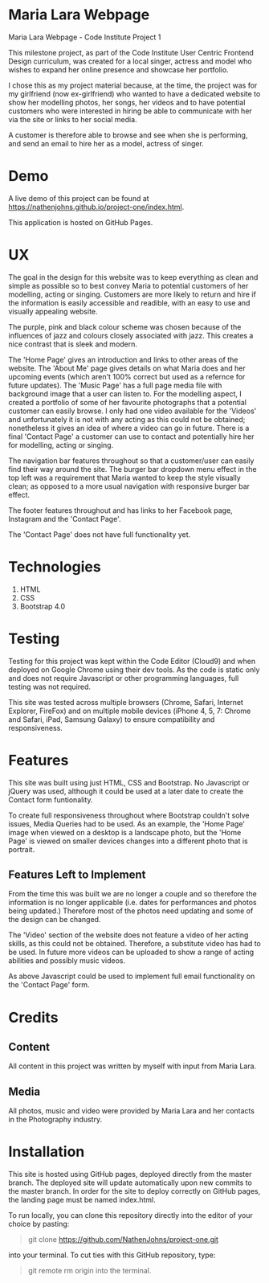 # Maria Lara Webpage
Maria Lara Webpage - Code Institute Project 1

This milestone project, as part of the Code Institute User Centric Frontend Design curriculum, was created for a local singer, actress and model who wishes to expand her online presence and showcase her portfolio.

I chose this as my project material because, at the time, the project was for my girlfriend (now ex-girlfriend) who wanted to have a dedicated website to show her modelling photos, her songs, her videos and to have potential customers who were interested in hiring be able to communicate with her via the site or links to her social media.

A customer is therefore able to browse and see when she is performing, and send an email to hire her as a model, actress of singer.

# Demo
A live demo of this project can be found at https://nathenjohns.github.io/project-one/index.html.

This application is hosted on GitHub Pages.

# UX
The goal in the design for this website was to keep everything as clean and simple as possible so to best convey Maria to potential customers of her modelling, acting or singing. Customers are more likely to return and hire if the information is easily accessible and readible, with an easy to use and visually appealing website.

The purple, pink and black colour scheme was chosen because of the influences of jazz and colours closely associated with jazz. This creates a nice contrast that is sleek and modern.

The 'Home Page' gives an introduction and links to other areas of the website. The 'About Me' page gives details on what Maria does and her upcoming events (which aren't 100% correct but used as a refernce for future updates). The 'Music Page' has a full page media file with background image that a user can listen to. For the modelling aspect, I created a portfolio of some of her favourite photographs that a potential customer can easily browse. I only had one video available for the 'Videos' and unfortunately it is not with any acting as this could not be obtained; nonetheless it gives an idea of where a video can go in future. There is a final 'Contact Page' a customer can use to contact and potentially hire her for modelling, acting or singing.  

The navigation bar features throughout so that a customer/user can easily find their way around the site. The burger bar dropdown menu effect in the top left was a requirement that Maria wanted to keep the style visually clean; as opposed to a more usual navigation with responsive burger bar effect.

The footer features throughout and has links to her Facebook page, Instagram and the 'Contact Page'.

The 'Contact Page' does not have full functionality yet.

# Technologies
1. HTML
2. CSS
3. Bootstrap 4.0

# Testing
Testing for this project was kept within the Code Editor (Cloud9) and when deployed on Google Chrome using their dev tools. As the code is static only and does not require Javascript
or other programming languages, full testing was not required.

This site was tested across multiple browsers (Chrome, Safari, Internet Explorer, FireFox) and on multiple mobile devices (iPhone 4, 5, 7: Chrome and Safari, iPad, Samsung Galaxy) to ensure compatibility and responsiveness.

# Features
This site was built using just HTML, CSS and Bootstrap. No Javascript or jQuery was used, although it could be used at a later date to create the Contact form funtionality.

To create full responsiveness throughout where Bootstrap couldn't solve issues, Media Queries had to be used. As an example, the 'Home Page' image when viewed on a desktop is a landscape photo, but the 'Home Page' is viewed on smaller devices changes into a different photo that is portrait.

## Features Left to Implement
From the time this was built we are no longer a couple and so therefore the information is no longer applicable (i.e. dates for performances and photos being updated.) Therefore most of the photos need updating and some of the design can be changed.

The 'Video' section of the website does not feature a video of her acting skills, as this could not be obtained. Therefore, a substitute video has had to be used. In future more videos can be uploaded to show a range of acting abilities and possibly music videos.

As above Javascript could be used to implement full email functionality on the 'Contact Page' form.

# Credits
## Content
All content in this project was written by myself with input from Maria Lara.

## Media
All photos, music and video were provided by Maria Lara and her contacts in the Photography industry.

# Installation
This site is hosted using GitHub pages, deployed directly from the master branch. The deployed site will update automatically upon new commits to the master branch. In order for the site to deploy correctly on GitHub pages, the landing page must be named index.html.

To run locally, you can clone this repository directly into the editor of your choice by pasting:
> git clone https://github.com/NathenJohns/project-one.git

into your terminal. To cut ties with this GitHub repository, type:
> git remote rm origin into the terminal.